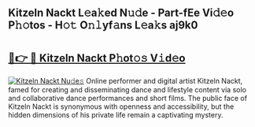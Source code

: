 ## Kitzeln Nackt L𝚎a𝚔ed N𝚞𝚍e - Part-fEe Vi𝚍𝚎o P𝚑𝚘tos - H𝚘𝚝 O𝚗𝚕yf𝚊ns L𝚎a𝚔s aj9k0

# <h2><a href="http://kf0r96.oniu.top/?m=Kitzeln+Nackt">🔗👉 🔴 Kitzeln Nackt P𝚑ot𝚘𝚜 V𝚒d𝚎o</a></h2>

[![Kitzeln Nackt Nu𝚍e𝚜](https://i.imgur.com/0qMVB7G.gif)](http://kf0r96.oniu.top/?m=Kitzeln+Nackt)
Online performer and digital artist Kitzeln Nackt, famed for creating and disseminating dance and lifestyle content via solo and collaborative dance performances and short films. The public face of Kitzeln Nackt is synonymous with openness and accessibility, but the hidden dimensions of his private life remain a captivating mystery.  

